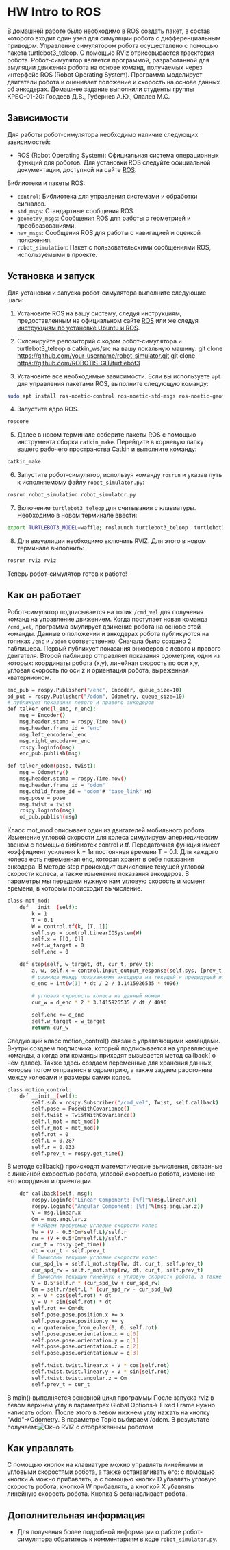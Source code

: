 # HW Intro to ROS

В домашней работе было необходимо в ROS создать пакет, в состав которого входит один узел для симуляции робота с дифференциальным приводом. Управление симулятором робота осуществлено с помощью пакета turtlebot3_teleop. С помощью RViz отрисовывается траектория робота. Робот-симулятор является программой, разработанной для эмуляции движения робота на основе команд, получаемых через интерфейс ROS (Robot Operating System). Программа моделирует двигатели робота и оценивает положение и скорость на основе данных об энкодерах.
Домашнее задание выполнили студенты группы КРБО-01-20: Гордеев Д.В., Губернев А.Ю., Опалев М.С.

## Зависимости

Для работы робот-симулятора необходимо наличие следующих зависимостей:

- ROS (Robot Operating System): Официальная система операционных функций для роботов. Для установки ROS следуйте официальной документации, доступной на сайте [ROS](http://www.ros.org/).

Библиотеки и пакеты ROS:

- `control`: Библиотека для управления системами и обработки сигналов.
- `std_msgs`: Стандартные сообщения ROS.
- `geometry_msgs`: Сообщения ROS для работы с геометрией и преобразованиями.
- `nav_msgs`: Сообщения ROS для работы с навигацией и оценкой положения.
- `robot_simulation`: Пакет с пользовательскими сообщениями ROS, используемыми в проекте.



## Установка и запуск

Для установки и запуска робот-симулятора выполните следующие шаги:

1. Установите ROS на вашу систему, следуя инструкциям, предоставленным на официальном сайте [ROS](http://www.ros.org/) или же следуя [инструкциям по установке Ubuntu и ROS](http://wiki.ros.org/catkin/Tutorials/create_a_workspace).

2. Склонируйте репозиторий с кодом робот-симулятора и turtlebot3_teleop в catkin_ws/src на вашу локальную машину:
git clone https://github.com/your-username/robot-simulator.git
git clone https://github.com/ROBOTIS-GIT/turtlebot3

3. Установите все необходимые зависимости. Если вы используете `apt` для управления пакетами ROS, выполните следующую команду:

```sh 
sudo apt install ros-noetic-control ros-noetic-std-msgs ros-noetic-geometry-msgs ros-noetic-nav-msgs
```

4. Запустите ядро ROS.
```sh
roscore
```

5. Далее в новом терминале соберите пакеты ROS с помощью инструмента сборки `catkin_make`. Перейдите в корневую папку вашего рабочего пространства Catkin и выполните команду:
```sh
catkin_make
```

6. Запустите робот-симулятор, используя команду `rosrun` и указав путь к исполняемому файлу `robot_simulator.py`:
```sh
rosrun robot_simulation robot_simulator.py
```
7. Включение `turtlebot3_teleop` для считывания с клавиатуры. Необходимо в новом терминале ввести:
```sh
export TURTLEBOT3_MODEL=waffle; roslaunch turtlebot3_teleop  turtlebot3_teleop_key.launch
```
8. Для визуалиции необходимо включить RVIZ. Для этого в новом терминале выполнить:
```sh
rosrun rviz rviz
```
Теперь робот-симулятор готов к работе!
## Как он работает
Робот-симулятор подписывается на топик `/cmd_vel` для получения команд на управление движением. Когда поступает новая команда `/cmd_vel`, программа эмулирует движение робота на основе этой команды. Данные о положении и энкодерах робота публикуются на топиках `/enc` и `/odom` соответственно.
Сначала было создано 2 паблишера. Первый публикует показания энкодеров с левого и правого двигателя. Второй паблишер отправляет показания одометрии, одни из которых: координаты робота (x,y), линейная скорость по оси x,y, угловая скорость по оси z и ориентация робота, выраженная кватернионом.
```sh
enc_pub = rospy.Publisher("/enc", Encoder, queue_size=10)
od_pub = rospy.Publisher("/odom", Odometry, queue_size=10)
# публикует показания левого и правого энкодеров
def talker_enc(l_enc, r_enc):
    msg = Encoder()
    msg.header.stamp = rospy.Time.now()
    msg.header.frame_id = "enc"
    msg.left_encoder=l_enc 
    msg.right_encoder=r_enc 
    rospy.loginfo(msg)
    enc_pub.publish(msg)

def talker_odom(pose, twist):
    msg = Odometry()
    msg.header.stamp = rospy.Time.now()
    msg.header.frame_id = "odom"
    msg.child_frame_id = "odom"# "base_link" мб
    msg.pose = pose 
    msg.twist = twist 
    rospy.loginfo(msg)
    od_pub.publish(msg) 
```
Класс mot_mod описывает один из двигателей мобильного робота. Изменение угловой скорости для колеса симулируем апериодическим звеном с помощью библиотек control и tf. Передаточная функция имеет коэффициент усиления k = 1и постоянная времени T = 0.1. Для каждого колеса есть переменная enc, которая хранит в себе показания энкодера. В методе step происходит вычисление текущей угловой скорости колеса, а также изменение показания энкодеров. В параметры мы передаем нужную нам угловую скорость и момент времени, в которым происходит вычисление.
```sh
class mot_mod:
    def __init__(self):
        k = 1
        T = 0.1
        W = control.tf(k, [T, 1])
        self.sys = control.LinearIOSystem(W)
        self.x = [[0, 0]]
        self.w_target = 0
        self.enc = 0

    def step(self, w_target, dt, cur_t, prev_t):
        a, w, self.x = control.input_output_response(self.sys, [prev_t, cur_t], [self.w_target, w_target], self.x[0][1], return_x=True)
        # разница между показаниями энкодера на текущей и предыдущей итерациях 
        d_enc = int(w[1] * dt / 2 / 3.1415926535 * 4096)
        
        # угловая скрорость колеса на данный момент
        cur_w = d_enc * 2 * 3.1415926535 / dt / 4096

        self.enc += d_enc
        self.w_target = w_target
        return cur_w
```
Следующий класс motion_control() связан с управляющими командами. Внутри создаем подписчика, который подписывается на управляющие команды, а когда эти команды приходят вызывается метод callback( о нём далее). Также здесь создаем переменные для хранения данных, которые потом отправятся в одометрию, а также задаем расстояние между колесами и размеры самих колес. 
```sh
class motion_control:
    def __init__(self):
        self.sub = rospy.Subscriber("/cmd_vel", Twist, self.callback) 
        self.pose = PoseWithCovariance()
        self.twist = TwistWithCovariance()
        self.l_mot = mot_mod()
        self.r_mot = mot_mod()
        self.rot = 0
        self.L = 0.287
        self.r = 0.033
        self.prev_t = rospy.get_time()
```
В методе callback() происходят математические вычисления, связанные с линейной скоростью робота, угловой скоростью робота, изменение его координат и ориентации. 
```sh
    def callback(self, msg):
        rospy.loginfo("Linear Component: [%f]"%(msg.linear.x))
        rospy.loginfo("Angular Component: [%f]"%(msg.angular.z))
        V = msg.linear.x 
        Om = msg.angular.z
        # Найдем требуемые угловые скорости колес
        lw = (V - 0.5*Om*self.L)/self.r
        rw = (V + 0.5*Om*self.L)/self.r
        cur_t = rospy.get_time()
        dt = cur_t - self.prev_t
        # Вычислим текущие угловые скорости колес
        cur_spd_lw = self.l_mot.step(lw, dt, cur_t, self.prev_t)
        cur_spd_rw = self.r_mot.step(rw, dt, cur_t, self.prev_t)
        # Вычислим текущую линейную и угловую скорости робота, а также изменение его координаты и угол поворота
        V = 0.5*self.r * (cur_spd_lw + cur_spd_rw)
        Om = self.r/self.L * (cur_spd_rw - cur_spd_lw)
        x = V * cos(self.rot) * dt
        y = V * sin(self.rot) * dt
        self.rot += Om*dt
        self.pose.pose.position.x += x
        self.pose.pose.position.y += y
        q = quaternion_from_euler(0, 0, self.rot)
        self.pose.pose.orientation.x = q[0]
        self.pose.pose.orientation.y = q[1]
        self.pose.pose.orientation.z = q[2]
        self.pose.pose.orientation.w = q[3]

        self.twist.twist.linear.x = V * cos(self.rot)
        self.twist.twist.linear.y = V * sin(self.rot)
        self.twist.twist.angular.z = Om
        self.prev_t = cur_t
```
В main() выполняется основной цикл программы
После запуска rviz в левом верхнем углу в параметрах Global Options-> Fixed Frame нужно написать odom.
После этого в левом нижнем углу нажать на кнопку "Add"->Odometry. В параметре Topic выбираем /odom.
В результате получаем:![Окно RVIZ с отображенным роботом](/result.jpg)

## Как управлять
С помощью кнопок на клавиатуре можно управлять линейными и угловыми скоростями робота, а также останавливать его: с помощью кнопки А можно прибавлять, а с помощью кнопки D убавлять угловую скорость робота, кнопкой W прибавлять, а кнопкой X убавлять линейную скорость робота. Кнопка S останавливает робота.

## Дополнительная информация

- Для получения более подробной информации о работе робот-симулятора обратитесь к комментариям в коде `robot_simulator.py`.

